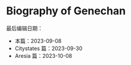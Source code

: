 # Biography of Genechan
<p>最后编辑日期：</p>
<ul>
    <li>本篇：<time datetime="2023-09-08">2023-09-08</time></li>
    <li>Citystates 篇：<time datetime="2023-09-30">2023-09-30</time></li>
    <li>Aresia 篇：<time datetime="2023-10-08">2023-10-08</time></li>
</ul>